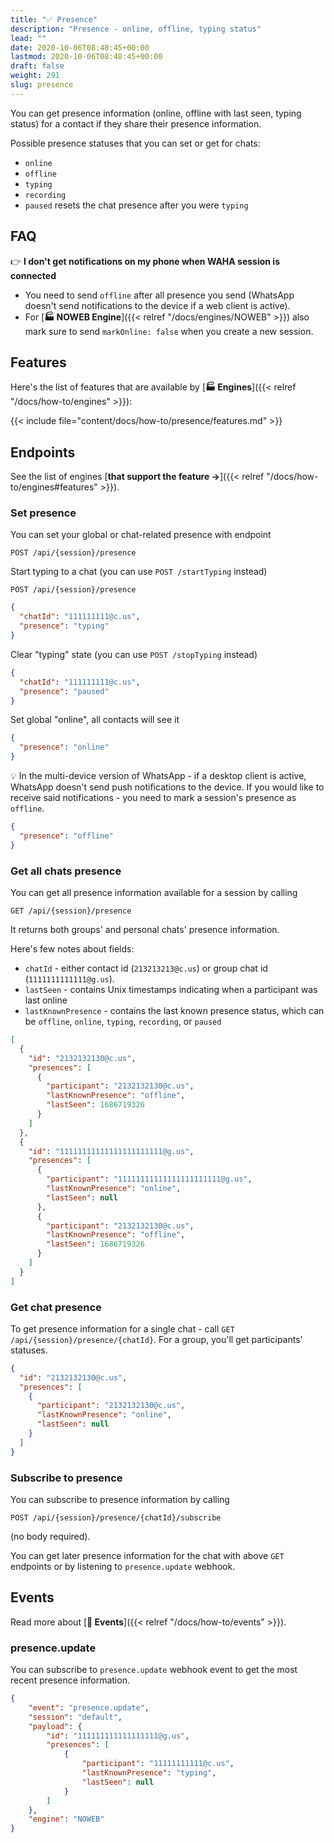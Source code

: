 ```yaml
---
title: "✅ Presence"
description: "Presence - online, offline, typing status"
lead: ""
date: 2020-10-06T08:48:45+00:00
lastmod: 2020-10-06T08:48:45+00:00
draft: false
weight: 291
slug: presence
---
```


You can get presence information (online, offline with last seen, typing status) for a contact if they share their
presence information.

Possible presence statuses that you can set or get for chats:
- `online`
- `offline`
- `typing`
- `recording`
- `paused` resets the chat presence after you were `typing`

## FAQ
👉 **I don't get notifications on my phone when WAHA session is connected**
- You need to send `offline` after all presence you send (WhatsApp doesn't send notifications to the device if a web client is active).
- For [**🏭 NOWEB Engine**]({{< relref "/docs/engines/NOWEB" >}}) also mark sure to send `markOnline: false` 
when you create a new session.

## Features

Here's the list of features that are available by [**🏭 Engines**]({{< relref "/docs/how-to/engines" >}}):

{{< include file="content/docs/how-to/presence/features.md" >}}

## Endpoints
See the list of engines [**that support the feature ->**]({{< relref "/docs/how-to/engines#features" >}}).

### Set presence
You can set your global or chat-related presence with endpoint

```http request
POST /api/{session}/presence
```

Start typing to a chat (you can use `POST /startTyping` instead)

```http request
POST /api/{session}/presence
```

```json { title="Body" }
{
  "chatId": "111111111@c.us",
  "presence": "typing"
}
```

Clear "typing" state (you can use `POST /stopTyping` instead)

```json { title="Body" }
{
  "chatId": "111111111@c.us",
  "presence": "paused"
}
```

Set global "online", all contacts will see it

```json { title="Body" }
{
  "presence": "online"
}
```

💡 In the multi-device version of WhatsApp - if a desktop client is active, WhatsApp doesn't send push notifications
to the device.
If you would like to receive said notifications - you need to mark a session's presence as `offline`.

```json { title="Body" }
{
  "presence": "offline"
}
```

### Get all chats presence

You can get all presence information available for a session by calling

```http request
GET /api/{session}/presence
```

It returns both groups' and personal chats' presence information.

Here's few notes about fields:
- `chatId` - either contact id (`213213213@c.us`) or group chat id (`1111111111111@g.us`).
- `lastSeen` - contains Unix timestamps indicating when a participant was last online
- `lastKnownPresence` - contains the last known presence status, which can be
  `offline`, `online`, `typing`, `recording`, or `paused`

```json {title="Response"}
[
  {
    "id": "2132132130@c.us",
    "presences": [
      {
        "participant": "2132132130@c.us",
        "lastKnownPresence": "offline",
        "lastSeen": 1686719326
      }
    ]
  },
  {
    "id": "11111111111111111111111@g.us",
    "presences": [
      {
        "participant": "11111111111111111111111@g.us",
        "lastKnownPresence": "online",
        "lastSeen": null
      },
      {
        "participant": "2132132130@c.us",
        "lastKnownPresence": "offline",
        "lastSeen": 1686719326
      }
    ]
  }
]
```

### Get chat presence

To get presence information for a single chat - call `GET /api/{session}/presence/{chatId}`.
For a group, you'll get participants' statuses.

```json {title="Response"}
{
  "id": "2132132130@c.us",
  "presences": [
    {
      "participant": "2132132130@c.us",
      "lastKnownPresence": "online",
      "lastSeen": null
    }
  ]
}
```

### Subscribe to presence

You can subscribe to presence information by calling
```http request
POST /api/{session}/presence/{chatId}/subscribe
```

(no body required).

You can get later presence information for the chat with above `GET` endpoints or by listening to `presence.update`
webhook.

## Events
Read more about
[**🔄 Events**]({{< relref "/docs/how-to/events" >}}).

### presence.update

You can subscribe to `presence.update` webhook event to get the most recent presence information.

```json { title="presence.update" }
{
    "event": "presence.update",
    "session": "default",
    "payload": {
        "id": "111111111111111111@g.us",
        "presences": [
            {
                "participant": "11111111111@c.us",
                "lastKnownPresence": "typing",
                "lastSeen": null
            }
        ]
    },
    "engine": "NOWEB"
}
```
